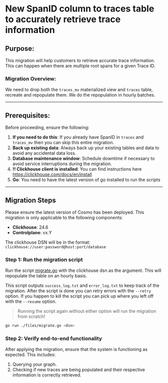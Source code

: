 # New SpanID column to traces table to accurately retrieve trace information

## Purpose:
This migration will help customers to retrieve accurate trace information. This can happen when there are multiple root spans for a given Trace ID.

### Migration Overview:
We need to drop both the `traces_mv` materialized view and `traces` table, recreate and repopulate them. We do the repopulation in hourly batches.

---

## Prerequisites:
Before proceeding, ensure the following:

1. **If you need to do this**: If you already have SpanID in `traces` and `traces_mv` then you can skip this entire migration.
2. **Back up existing data**: Always back up your existing tables and data to avoid any accidental data loss.
3. **Database maintenance window**: Schedule downtime if necessary to avoid service interruptions during the migration.
4. **!! Clickhouse client is installed**: You can find instructions here https://clickhouse.com/docs/en/install
4. **Go**: You need to have the latest version of go installed to run the scripts

---

## Migration Steps

Please ensure the latest version of Cosmo has been deployed. This migration is only applicable to the following components:

- **Clickhouse**: 24.6
- **Controlplane**: vx.Y

The clickhouse DSN will be in the format: `clickhouse://user:password@host:port/database`

### Step 1: Run the migration script

Run the script [migrate.go](./files/migrate.go) with the clickhouse dsn as the argument. This will repopulate the table on an hourly basis. 

This script outputs `success_log.txt` and `error_log.txt` to keep track of the migration. After the script is done you can retry errors with the `--retry` option. If you happen to kill the script you can pick up where you left off with the `--resume` option. 

> Running the script again without either option will run the migration from scratch!

```bash
go run ./files/migrate.go <dsn>
```

### Step 2: Verify end-to-end functionality

After applying the migration, ensure that the system is functioning as expected. This includes:

1. Querying your graph.
2. Checking if new traces are being populated and their respective information is correctly retrieved.
